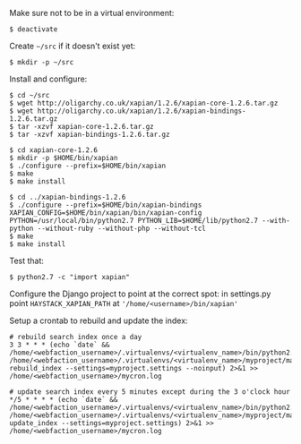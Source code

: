 Make sure not to be in a virtual environment:

    $ deactivate

Create `~/src` if it doesn't exist yet:

    $ mkdir -p ~/src

Install and configure:

    $ cd ~/src
    $ wget http://oligarchy.co.uk/xapian/1.2.6/xapian-core-1.2.6.tar.gz
    $ wget http://oligarchy.co.uk/xapian/1.2.6/xapian-bindings-1.2.6.tar.gz
    $ tar -xzvf xapian-core-1.2.6.tar.gz
    $ tar -xzvf xapian-bindings-1.2.6.tar.gz

    $ cd xapian-core-1.2.6
    $ mkdir -p $HOME/bin/xapian
    $ ./configure --prefix=$HOME/bin/xapian
    $ make
    $ make install

    $ cd ../xapian-bindings-1.2.6
    $ ./configure --prefix=$HOME/bin/xapian-bindings XAPIAN_CONFIG=$HOME/bin/xapian/bin/xapian-config  PYTHON=/usr/local/bin/python2.7 PYTHON_LIB=$HOME/lib/python2.7 --with-python --without-ruby --without-php --without-tcl 
    $ make
    $ make install

Test that:

    $ python2.7 -c "import xapian"

Configure the Django project to point at the correct spot:
in settings.py point `HAYSTACK_XAPIAN_PATH` at `'/home/<username>/bin/xapian'`

Setup a crontab to rebuild and update the index:

    # rebuild search index once a day
    3 3 * * * (echo `date` && /home/<webfaction_username>/.virtualenvs/<virtualenv_name>/bin/python2.7 /home/<webfaction_username>/.virtualenvs/<virtualenv_name>/myproject/manage.py rebuild_index --settings=myproject.settings --noinput) 2>&1 >> /home/<webfaction_username>/mycron.log

    # update search index every 5 minutes except during the 3 o'clock hour
    */5 * * * * (echo `date` && /home/<webfaction_username>/.virtualenvs/<virtualenv_name>/bin/python2.7 /home/<webfaction_username>/.virtualenvs/<virtualenv_name>/myproject/manage.py update_index --settings=myproject.settings) 2>&1 >> /home/<webfaction_username>/mycron.log
